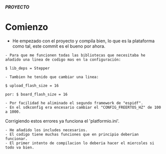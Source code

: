 ##### PROYECTO #####
# Comienzo
- He empezado con el proyecto y compila bien, lo que es la plataforma como tal, este commit es el bueno por ahora. 

<!------ platformio.ini ------------->
    - Para que me funcionen todas las bibliotecas que necesitaba he añadido una linea de codigo mas en la configuración:

    $ lib_deps = Stepper

    - Tambien he tenido que cambiar una linea:

    $ upload_flash_size = 16

    por: $ board_flash_size = 16

    - Por facilidad he aliminado el segundo framework de "espidf".
    - En el sdkconfig era encesario cambiar el "CONFIG_FREERTOS_HZ" de 100 a 1000.

Corrigiendo estos errores ya funciona el 'platformio.ini'.

<!------ main.cpp ------------->
    - He añadido los includes necesarios.
    - El codigo tiene muchas funciones que en principio deberian funcionar.
    - El primer intento de compilacion lo deberia hacer el miercoles si todo va bien.
